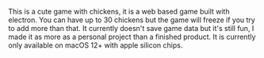 This is a cute game with chickens, it is a web based game built with electron.
You can have up to 30 chickens but the game will freeze if you try to add more than that.
It currently doesn't save game data but it's still fun, I made it as more as a personal project than a finished product.
It is currently only available on macOS 12+ with apple silicon chips.
